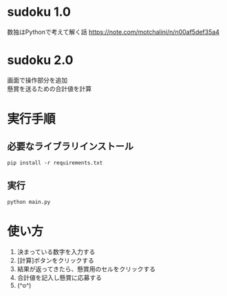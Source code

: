 # sudoku 1.0
数独はPythonで考えて解く話
https://note.com/motchalini/n/n00af5def35a4

# sudoku 2.0
画面で操作部分を追加  
懸賞を送るための合計値を計算

# 実行手順
## 必要なライブラリインストール
```
pip install -r requirements.txt
```
## 実行
```
python main.py
```
# 使い方
1. 決まっている数字を入力する
1. [計算]ボタンをクリックする
1. 結果が返ってきたら、懸賞用のセルをクリックする
1. 合計値を記入し懸賞に応募する
1. (^o^)